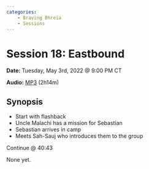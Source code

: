 ```yaml
---
categories:
    - Braving Bhreia
    - Sessions
---
```

# Session 18: Eastbound

**Date:** Tuesday, May 3rd, 2022 @ 9:00 PM CT

**Audio:** [MP3](https://drive.google.com/file/d/1kZfwX4mo1T3OOASJ5IEtcC9wNBH6oJFu/view?usp=drivesdk) (2h14m)

## Synopsis

- Start with flashback
- Uncle Malachi has a mission for Sebastian
- Sebastian arrives in camp
- Meets Sah-Sauj who introduces them to the group

Continue @ 40:43

None yet.

